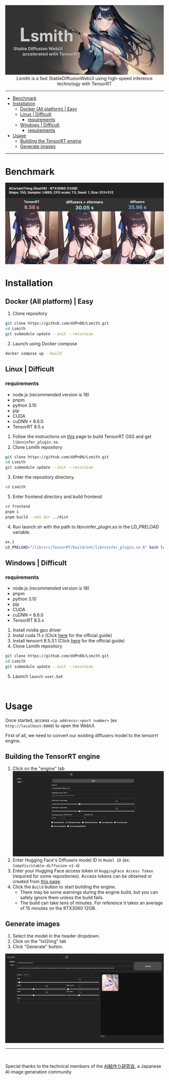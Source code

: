 <div><img src="./docs/images/readme-top.png" /></div>

<div align="center">Lsmith is a fast StableDiffusionWebUI using high-speed inference technology with TensorRT</div>

---

- [Benchmark](#benchmark)
- [Installation](#installation)
  - [Docker (All platform) | Easy](#docker-all-platform--easy)
  - [Linux | Difficult](#linux--difficult)
    - [requirements](#requirements)
  - [Windows | Difficult](#windows--difficult)
    - [requirements](#requirements-1)
- [Usage](#usage)
  - [Building the TensorRT engine](#building-the-tensorrt-engine)
  - [Generate images](#generate-images)

---

# Benchmark
![benchmark](./docs/images/readme-benchmark.png)

# Installation

## Docker (All platform) | Easy

1. Clone repository
```sh
git clone https://github.com/ddPn08/Lsmith.git
cd Lsmith
git submodule update --init --recursive
```
2. Launch using Docker compose
```sh
docker compose up --build
```

## Linux | Difficult
### requirements
- node.js (recommended version is 18)
- pnpm
- python 3.10
- pip
- CUDA
- cuDNN < 8.6.0
- TensorRT 8.5.x

1. Follow the instructions on [this](https://github.com/NVIDIA/TensorRT/tree/main/demo/Diffusion#build-tensorrt-plugins-library) page to build TensorRT OSS and get `libnvinfer_plugin.so`.
2. Clone Lsmith repository
```sh
git clone https://github.com/ddPn08/Lsmith.git
cd Lsmith
git submodule update --init --recursive
```
3. Enter the repository directory.
```sh
cd Lsmith
```
5. Enter frontend directory and build frontend
```sh
cd frontend
pnpm i
pnpm build --out-dir ../dist
```
4. Run launch.sh with the path to libnvinfer_plugin.so in the LD_PRELOAD variable.
```sh
ex.)
LD_PRELOAD="/lib/src/TensorRT/build/out/libnvinfer_plugin.so.8" bash launch.sh --host 0.0.0.0
```

## Windows | Difficult
### requirements
- node.js (recommended version is 18)
- pnpm
- python 3.10
- pip
- CUDA
- cuDNN < 8.6.0
- TensorRT 8.5.x

1. Install nvidia gpu driver
2. Instal cuda 11.x (Click [here](https://docs.nvidia.com/cuda/cuda-installation-guide-microsoft-windows/) for the official guide)
3. Install tensorrt 8.5.3.1 (Click [here](https://docs.nvidia.com/deeplearning/tensorrt/install-guide/index.html) for the official guide)
4. Clone Lsmith repository
```sh
git clone https://github.com/ddPn08/Lsmith.git
cd Lsmith
git submodule update --init --recursive
```
5. Launch `launch-user.bat`

<br />

# Usage
Once started, access `<ip address>:<port number>` (ex `http://localhost:8000`) to open the WebUI.

First of all, we need to convert our existing diffusers model to the tensorrt engine.

## Building the TensorRT engine
1. Click on the "engine" tab
![](./docs/images/readme-usage-screenshot-01.png)
2. Enter Hugging Face's Diffusers model ID in `Model ID` (ex: `CompVis/stable-diffusion-v1-4`)
3. Enter your Hugging Face access token in `HuggingFace Access Token` (required for some repositories).
Access tokens can be obtained or created from [this page](https://huggingface.co/settings/tokens).
4. Click the `Build` button to start building the engine.
    - There may be some warnings during the engine build, but you can safely ignore them unless the build fails.
    - The build can take tens of minutes. For reference it takes an average of 15 minutes on the RTX3060 12GB.

## Generate images
1. Select the model in the header dropdown.
2. Click on the "txt2img" tab
3. Click "Generate" button.

![](./docs/images/readme-usage-screenshot-02.png)

---

<br />

Special thanks to the technical members of the [AI絵作り研究会](https://discord.gg/ai-art), a Japanese AI image generation community.
